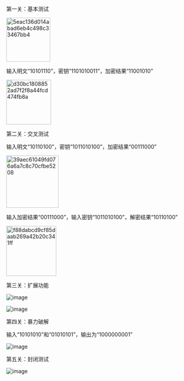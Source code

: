第一关：基本测试

<img width="116" alt="5eac136d014abad6eb4c498c33467bb4" src="https://github.com/user-attachments/assets/4b50a4f1-cb15-4edc-a6aa-991cb4d41f2d">

输入明文“10101110”，密钥“1101010011”，加密结果“11001010”

<img width="118" alt="d30bc1808852ad7f2f8a44fcd474fb8a" src="https://github.com/user-attachments/assets/4e7b2520-c375-4cf5-afb7-14c7b9cd48a6">


第二关：交叉测试

输入明文“10110100”，密钥“1011010100”，加密结果“00111000”

<img width="138" alt="39aec61049fd076a6a7c8c70cfbe5208" src="https://github.com/user-attachments/assets/621f0076-c71c-4a5d-9010-6cc08630d147">

输入加密结果“00111000”，输入密钥“1011010100”，解密结果“10110100”

<img width="132" alt="f88dabcd9cf85daab269a42b20c341ff" src="https://github.com/user-attachments/assets/a7c5f60c-f084-4b3b-b455-196f1f19f4f4">


第三关：扩展功能

![image](https://github.com/user-attachments/assets/1db5a6bd-f534-4169-b7aa-a7c371c06b85)

![image](https://github.com/user-attachments/assets/df3da4ad-cd33-4471-8f0a-53df2804e827)


第四关：暴力破解

输入“10101010”和“01010101”，输出为“1000000001”

![image](https://github.com/user-attachments/assets/edf82570-a205-42a9-a36a-85a19aa304aa)


第五关：封闭测试

![image](https://github.com/user-attachments/assets/3accaa6f-c2f4-468f-91a6-30f9318eff41)
